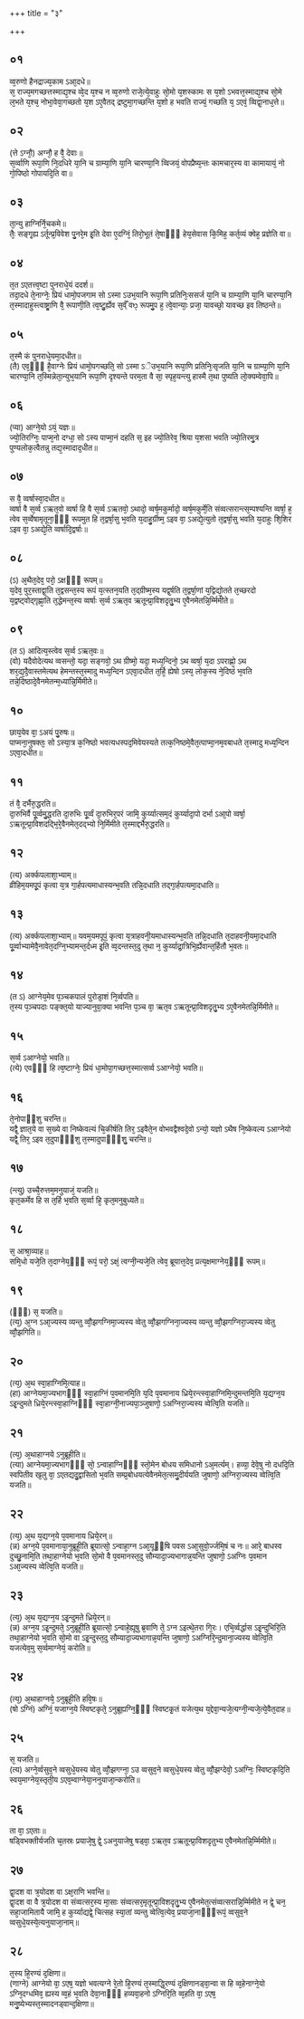 +++
title = "३"

+++
## ०१
व्व᳘रुणो हैनद्राज्य᳘काम ऽआ᳘दधे॥  
स᳘ राज्य᳘मगच्छत्तस्माद्य᳘श्च व्वे᳘द य᳘श्च न व्व᳘रुणो राजे᳘त्ये᳘वाहुः सो᳘मो य᳘शस्कामः स य᳘शो ऽभवत्त᳘स्माद्य᳘श्च सो᳘मे ल᳘भते य᳘श्च᳘ नोभा᳘वेवा᳘गच्छतो य᳘श ऽए᳘वैतद् द्रष्टुमा᳘गच्छन्ति य᳘शो ह भवति राज्यं᳘ गच्छति य᳘ ऽएवं᳘ व्विद्वा᳘नाध᳘त्ते॥  
## ०२
(त्ते ऽग्नौ᳘) अग्नौ᳘ ह वै᳘ देवाः॥  
स᳘र्व्वाणि रूपा᳘णि नि᳘दधिरे या᳘नि च ग्राम्या᳘णि या᳘नि चारण्या᳘नि व्विजयं᳘ वोपप्रैष्य᳘न्तः कामचार᳘स्य वा कामायायं᳘ नो गो᳘पिष्ठो गोपायदि᳘ति वा॥  
## ०३
ता᳘न्यु हाग्निर्नि᳘चकमे॥  
तैः᳘ सङ्गृ᳘ह्य ऽर्तून्प्र᳘विवेश पु᳘नरे᳘म इ᳘ति देवा ए᳘दग्निं᳘ तिरो᳘भूतं ते᳘षाᳫँ᳭ हेय᳘सेवास कि᳘मिह᳘ कर्त᳘व्यं क्वेह᳘ प्रज्ञेति वा॥  
## ०४
त᳘त ऽएतत्त्व᳘ष्टा पुनराधे᳘यं ददर्श॥  
तदा᳘दधे ते᳘नाग्नेः᳘ प्रियं धामो᳘पजगाम सो ऽस्मा ऽउभ᳘यानि रूपा᳘णि प्रतिनिः᳘ससर्ज या᳘नि च ग्राम्या᳘णि या᳘नि चारण्या᳘नि त᳘स्मादाहुस्त्वाष्ट्रा᳘णि वै᳘ रूपाणी᳘ति त्व᳘ष्टु᳘र्ह्येव स᳘र्व्ँ वᳫ᳭ रूपमु᳘प ह᳘ त्वे᳘वान्याः᳘ प्रजा᳘ यावच्छो᳘ यावच्छ इव तिष्ठन्ते॥  
## ०५
त᳘स्मै कं पुनराधे᳘यमा᳘दधीत॥  
(तै) एव᳘ᳫँ᳘ है᳘वाग्नेः प्रियं धामो᳘पगच्छति᳘ सो ऽस्मा ऽॆउभ᳘यानि रूपा᳘णि प्रतिनिः᳘सृजति या᳘नि च ग्राम्या᳘णि या᳘नि चारण्या᳘नि त᳘स्मिन्नेता᳘न्युभ᳘यानि रूपा᳘णि दृश्यन्ते परम᳘ता वै सा᳘ स्पृह᳘यन्त्यु हास्मै त᳘था पुष्यति लो᳘क्यम्वेवा᳘पि॥  
## ०६
(प्या) आग्ने᳘यो ऽयं᳘ यज्ञः॥  
ज्यो᳘तिरग्निः᳘ पाप्म᳘नो दग्धा᳘ सो ऽस्य पाप्मा᳘नं दहति स᳘ इह ज्यो᳘तिरेव᳘ श्रिया य᳘शसा भवति ज्यो᳘तिरमु᳘त्र पुण्यलोक᳘त्वैतन्नु तद्य᳘स्मादाद᳘धीत॥  
## ०७
स वै᳘ व्वर्षास्वा᳘दधीत॥  
व्वर्षा वै स᳘र्व्व ऽऋत᳘वो व्वर्षा हि वै स᳘र्व्व ऽऋतवो᳘ ऽथादो᳘ व्वर्ष᳘मकुर्मादो᳘ व्वर्ष᳘मकुर्मे᳘ति संव्वत्सरान्त्स᳘म्पश्यन्ति व्वर्षा᳘ ह᳘ त्वेव स᳘र्व्वेषामृतूना᳘ᳫँ᳘ रूपमुत हि त᳘द्वर्षा᳘सु भ᳘वति य᳘दाहु᳘र्ग्रीष्म᳘ ऽइव वा᳘ ऽअद्ये᳘त्युतो त᳘द्वर्षा᳘सु भवति य᳘दाहुः शि᳘शिर ऽइव वा᳘ ऽअद्ये᳘ति व्वर्षादि᳘द्वर्षाः॥  
## ०८
(ऽ) अ᳘थैत᳘देव᳘ परो᳘ ऽक्षᳫँ᳭ रूपम्॥  
य᳘देव᳘ पुर᳘स्ताद्वा᳘ति त᳘द्वसन्त᳘स्य रूपं य᳘त्स्तन᳘यति त᳘द्ग्रीष्म᳘स्य यद्व᳘र्षति त᳘द्वर्षा᳘णां य᳘द्विद्यो᳘तते त᳘च्छरदो य᳘द्वष्ट्वोद्गृह्णा᳘ति त᳘द्धेमन्त᳘स्य व्वर्षाः स᳘र्व्व ऽऋत᳘व ऋतून्प्रा᳘विशदृतु᳘भ्य ए᳘वैनमेतन्नि᳘र्म्मिमीते॥  
## ०९
(त ऽ) आदित्य᳘स्त्वेव स᳘र्व्व ऽऋत᳘वः॥  
(वो) यदैवोदेत्यथ व्वसन्तो᳘ यदा᳘ सङ्गवो᳘ ऽथ ग्रीष्मो᳘ यदा᳘ मध्य᳘न्दिनो᳘ ऽथ व्वर्षा᳘ य᳘दा ऽपराह्णो᳘ ऽथ शर᳘द्य᳘दै᳘वास्तमेत्यथ हेमन्तस्त᳘स्मादु मध्य᳘न्दिन ऽएवा᳘दधीत त᳘र्हि᳘ ह्येषो ऽस्य᳘ लोक᳘स्य ने᳘दिष्ठं भ᳘वति तन्ने᳘दिष्ठादे᳘वैनमेतन्म᳘ध्यान्नि᳘र्मिमीते॥  
## १०
छाय᳘येव वा᳘ ऽअयं पु᳘रुषः॥  
पाप्मना᳘नुषक्तः᳘ सो ऽस्या᳘त्र क᳘निष्ठो भवत्यधस्पद᳘मिवेयस्यते तत्क᳘निष्ठमे᳘वैत᳘त्पाप्मा᳘नम᳘वबाधते त᳘स्मादु मध्य᳘न्दिन ऽएवा᳘दधीत॥  
## ११
तं वै᳘ दर्भैरु᳘द्धरति॥  
दा᳘रुभिर्वै पू᳘र्व्वमु᳘द्धरति दा᳘रुभिः पू᳘र्व्वं दा᳘रुभिर᳘परं जामि᳘ कुर्य्यात्सम᳘दं कुर्य्यादा᳘पो दर्भा ऽआ᳘पो व्वर्षा᳘ ऽऋतून्प्रा᳘विशदद्भि᳘रे᳘वैनमेत᳘दद्भ्यो नि᳘र्मिमीते त᳘स्माद्दर्भैरु᳘द्धरति॥  
## १२
(त्य) अर्क्कपलाशा᳘भ्याम्॥  
व्रीहिम᳘यमपू᳘पं कृत्वा य᳘त्र गा᳘र्हपत्यमाधास्यन्भ᳘वति तन्नि᳘दधाति तद्गा᳘र्हपत्यमा᳘दधाति॥  
## १३
(त्य) अर्क्कपलाशा᳘भ्याम्॥ 
यवम᳘यमपूपं᳘ कृत्वा य᳘त्राहवनी᳘यमाधास्यन्भ᳘वति तन्नि᳘दधाति त᳘दाहवनी᳘यमा᳘दधाति पू᳘र्व्वाभ्यामेवै᳘नावेत᳘दग्नि᳘भ्यामन्त᳘र्दध्म इ᳘ति व्व᳘दन्तस्त᳘दु त᳘था न᳘ कुर्य्याद्रा᳘त्रिभि᳘र्ह्येवान्त᳘र्हितौ भ᳘वतः॥  
## १४
(त ऽ) आग्नेय᳘मेव प᳘ञ्चकपालं पुरोडा᳘शं नि᳘र्व्वपति॥  
त᳘स्य प᳘ञ्चपदाः पङ्क्त᳘यो याज्यानुवा᳘क्या भवन्ति प᳘ञ्च वा᳘ ऋत᳘व ऽऋतून्प्रा᳘विशदृतु᳘भ्य ऽए᳘वैनमेतन्नि᳘र्मिमीते॥  
## १५
स᳘र्व्व ऽआग्नेयो᳘ भवति॥  
(त्ये) एवᳫँ᳭ हि त्व᳘ष्टाग्नेः᳘ प्रियं धा᳘मोपा᳘गच्छत्त᳘स्मात्सर्व्व ऽआग्नेयो᳘ भवति॥  
## १६
ते᳘नोपाᳫंशु चरन्ति॥  
यद्वै᳘ ज्ञात᳘ये वा स᳘ख्ये वा निष्केवल्यं चि᳘कीर्षति तिर᳘ ऽइवैते᳘न वोभवद्वैश्वदे᳘वो ऽन्यो᳘ यज्ञो ऽथैष नि᳘ष्केवल्य ऽआग्नेयो यद्वै᳘ तिर᳘ ऽइव त᳘दुपाᳫं᳭शु त᳘स्मादुपाᳫं᳭शु᳘ चरन्ति॥  
## १७
(न्त्यु) उच्चै᳘रुत्तम᳘मनुयाजं᳘ यजति॥  
कृत᳘कर्मेव हि स त᳘र्हि भ᳘वति स᳘र्व्वा हि᳘ कृत᳘मनुबुध्यते॥  
## १८
स᳘ आश्रा᳘व्याह॥  
समि᳘धो यजे᳘ति त᳘दाग्नेय᳘ᳫँ᳭ रूपं᳘ परो᳘ ऽक्षं᳘ त्वग्नी᳘न्यजे᳘ति त्वेव᳘ ब्रूयात्त᳘देव᳘ प्रत्य᳘क्षमाग्नेय᳘ᳫँ᳭ रूपम्॥  
## १९
(ᳫँ᳭) स᳘ यजति॥  
(त्य᳘) अ᳘ग्न ऽआ᳘ज्यस्य व्यन्तु व्वौ᳘झगग्निमा᳘ज्यस्य व्वेतु व्वौ᳘झगग्निना᳘ज्यस्य व्यन्तु व्वौ᳘झगग्निरा᳘ज्यस्य व्वेतु व्वौ᳘झगिति॥  
## २०
(त्य᳘) अ᳘थ स्वा᳘हाग्निमि᳘त्याह॥  
(हा) आग्नेयमा᳘ज्यभागᳫँ᳭ स्वा᳘हाग्निं प᳘वमानमि᳘ति य᳘दि प᳘वमानाय ध्रिये᳘रन्त्स्वा᳘हाग्निमि᳘न्दुमन्तमि᳘ति य᳘द्यग्न᳘य ऽइ᳘न्दुमते ध्रिये᳘रन्त्स्वा᳘हाग्निᳫँ᳭ स्वा᳘हाग्नी᳘नाज्यपा᳘ञ्जुषाणो᳘ ऽअग्निरा᳘ज्यस्य व्वेत्वि᳘ति यजति॥  
## २१
(त्य᳘) अ᳘थाहाग्नये ऽनुब्रूहीति॥  
(त्या) आग्नेयमा᳘ज्यभागᳫँ᳭ सो᳘ ऽन्वाहाग्निᳫँ᳭ स्तो᳘मेन बोधय समिधानो ऽअ᳘मर्त्यम्। हव्या᳘ देवे᳘षु नो दधदि᳘ति स्वपितीव ख᳘लु वा᳘ ऽएतद्यदु᳘द्वासितो भ᳘वति सम्प्र᳘बोधयत्येवैनमेत᳘त्समु᳘दीर्ययति जुषाणो᳘ अग्निरा᳘ज्यस्य व्वेत्वि᳘ति यजति॥  
## २२
(त्य᳘) अ᳘थ य᳘द्यग्न᳘ये प᳘वमानाय ध्रिये᳘रन्॥  
(न्न) अग्न᳘ये प᳘वमानाया᳘नुब्रूही᳘ति ब्रूयात्सो᳘ ऽन्वाहा᳘ग्न ऽआ᳘यूᳫंषि पवस ऽआ᳘सुवो᳘र्ज्जमि᳘षं च नः॥ आरे᳘ बाधस्व दुच्छु᳘नामि᳘ति तथा᳘हाग्नेयो भ᳘वति सो᳘मो वै प᳘वमानस्त᳘दु सौम्यादा᳘ज्यभागान्न᳘यन्ति जुषाणो᳘ ऽअग्निः प᳘वमान ऽआ᳘ज्यस्य व्वेत्वि᳘ति यजति॥  
## २३
(त्य᳘) अ᳘थ य᳘द्यग्न᳘य ऽइ᳘न्दुमते ध्रिये᳘रन्॥  
(न्न) अग्न᳘य ऽइ᳘न्दुमते᳘ ऽनुब्रूही᳘ति ब्रूयात्सो᳘ ऽन्वाहे᳘ह्यूषु ब्र᳘वाणि ते᳘ ऽग्न ऽइत्थे᳘तरा गि᳘रः। एभि᳘र्व्वर्द्धास ऽइ᳘न्दुभिरि᳘ति तथा᳘हाग्नेयो भ᳘वति सो᳘मो वा ऽइ᳘न्दुस्त᳘दु सौम्यादा᳘ज्यभागान्न᳘यन्ति जुषाणो᳘ ऽअग्निरि᳘न्दुमाना᳘ज्यस्य व्वेत्वि᳘ति यजत्येव᳘मु स᳘र्व्वमाग्नेयं᳘ करोति॥  
## २४
(त्य᳘) अ᳘थाहाग्नये᳘ ऽनुब्रूही᳘ति हवि᳘षः॥  
(षो ऽग्निं) अग्निं᳘ यजाग्न᳘ये स्विष्टकृते᳘ ऽनुब्रूह्यग्नि᳘ᳫं᳘ स्विष्टकृ᳘तं यजेत्य᳘थ य᳘द्देवा᳘न्यजे᳘त्यग्नी᳘न्यजे᳘त्ये᳘वैत᳘दाह॥  
## २५
स᳘ यजति॥  
(त्य) अग्ने᳘र्व्वसुव᳘ने व्वसुधे᳘यस्य व्वेतु व्वौ᳘झगग्ना᳘ ऽउ व्वसुव᳘ने व्वसुधे᳘यस्य व्वेतु व्वौ᳘झग्देवो᳘ ऽअग्निः᳘ स्विष्टकृदि᳘ति स्वय᳘माग्नेय᳘स्तृती᳘य ऽएव᳘म्वाग्नेया᳘ननुयाजा᳘न्करोति॥  
## २६
ता वा᳘ ऽएताः॥  
षड्विभक्तीर्यजति च᳘तस्रः प्रयाजे᳘षु द्वे᳘ ऽअनुयाजेषु षड्वा᳘ ऽऋत᳘व ऽऋतून्प्रा᳘विशदृतुभ्य ए᳘वैनमेतन्नि᳘र्म्मिमीते॥  
## २७
द्वा᳘दश वा त्र᳘योदश वा ऽक्ष᳘राणि भवन्ति॥  
द्वा᳘दश वा वै त्र᳘योदश वा संव्वत्सर᳘स्य मा᳘साः संव्वत्सर᳘मृतून्प्रा᳘विशदृतु᳘भ्य ए᳘वैनमेत᳘त्संव्वत्सरान्नि᳘र्म्मिमीते न द्वे᳘ चन᳘ सहा᳘जामितायै जामि᳘ ह कुर्य्याद्यद्वे᳘ चित्सह स्या᳘तां व्यन्तु व्वेत्वि᳘त्येव᳘ प्रयाजा᳘नाᳫँ᳭रूपं᳘ व्वसुव᳘ने व्वसुधे᳘यस्ये᳘त्यनुयाजा᳘नाम्॥  
## २८
त᳘स्य हि᳘रण्यं द᳘क्षिणा॥  
(णाग्ने) आग्नेयो वा᳘ ऽएष᳘ यज्ञो भवत्यग्ने रे᳘तो हि᳘रण्यं त᳘स्माद्धि᳘रण्यं द᳘क्षिणानड्वा᳘न्वा स हि व्व᳘हेनाग्ने᳘यो ऽग्नि᳘दग्धमिव᳘ ह्यस्य व्व᳘हं भ᳘वति देवा᳘नाᳫं᳭ हव्यवा᳘हनो ऽग्निरि᳘ति व्व᳘हति वा᳘ ऽएष᳘ मनु᳘ष्येभ्यस्त᳘स्मादनड्वान्द᳘क्षिणा॥  
